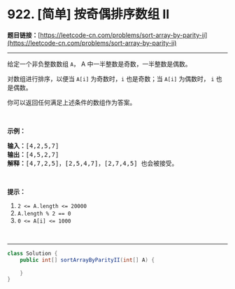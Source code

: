 # 922. [简单] 按奇偶排序数组 II

**题目链接：**[https://leetcode-cn.com/problems/sort-array-by-parity-ii](https://leetcode-cn.com/problems/sort-array-by-parity-ii)

---

<div class="content__1Y2H">
 <div class="notranslate">
  <p>给定一个非负整数数组&nbsp;<code>A</code>， A 中一半整数是奇数，一半整数是偶数。</p> 
  <p>对数组进行排序，以便当&nbsp;<code>A[i]</code> 为奇数时，<code>i</code>&nbsp;也是奇数；当&nbsp;<code>A[i]</code>&nbsp;为偶数时， <code>i</code> 也是偶数。</p> 
  <p>你可以返回任何满足上述条件的数组作为答案。</p> 
  <p>&nbsp;</p> 
  <p><strong>示例：</strong></p> 
  <pre class="language-text"><strong>输入：</strong>[4,2,5,7]
<strong>输出：</strong>[4,5,2,7]
<strong>解释：</strong>[4,7,2,5]，[2,5,4,7]，[2,7,4,5] 也会被接受。
</pre> 
  <p>&nbsp;</p> 
  <p><strong>提示：</strong></p> 
  <ol> 
   <li><code>2 &lt;= A.length &lt;= 20000</code></li> 
   <li><code>A.length % 2 == 0</code></li> 
   <li><code>0 &lt;= A[i] &lt;= 1000</code></li> 
  </ol> 
  <p>&nbsp;</p> 
 </div>
</div>

---

```java
class Solution {
    public int[] sortArrayByParityII(int[] A) {
        
    }
}
```